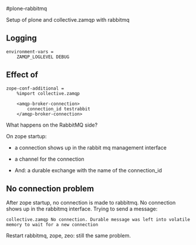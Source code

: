 #plone-rabbitmq

Setup of plone and collective.zamqp with rabbitmq


## Logging

    environment-vars =
        ZAMQP_LOGLEVEL DEBUG

##  Effect of 

    zope-conf-additional =
        %import collective.zamqp

        <amqp-broker-connection>
            connection_id testrabbit
        </amqp-broker-connection>

What happens on the RabbitMQ side?

On zope startup:
- a connection shows up in the rabbit mq management interface
- a channel for the connection

- And: a durable exchange with the name of the connection_id 


## No connection problem
After zope startup, no connection is made to rabbitmq. No connection shows up in the rabbitmq interface.
Trying to send a message: 
    
    collective.zamqp No connection. Durable message was left into volatile memory to wait for a new connection

Restart rabbitmq, zope, zeo: still the same problem.
